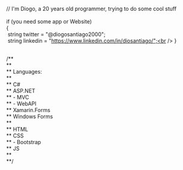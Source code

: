 // I'm Diogo, a 20 years old programmer, trying to do some cool stuff<br />
<br />
if (you need some app or Website)<br />
{<br />
  &nbsp;string twitter = "@diogosantiago2000";<br />
  &nbsp;string linkedin = "https://www.linkedin.com/in/diosantiago/";<br />
}<br />
<br />

/**<br />
**<br />
** Languages: <br />
** <br />
** C#<br />
** ASP.NET<br />
**    - MVC<br />
**    - WebAPI<br />
** Xamarin.Forms<br />
** Windows Forms<br />
**<br />
** HTML <br /> 
** CSS <br />
**    - Bootstrap <br />
** JS <br />
**<br />
**/
